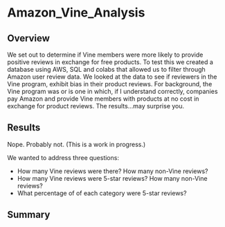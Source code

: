 # Amazon_Vine_Analysis

## Overview
We set out to determine if Vine members were more likely to provide positive reviews in exchange for free products. To test this we created a database using AWS, SQL and colabs that allowed us to filter through Amazon user review data. We looked at the data to see if reviewers in the Vine program, exhibit bias in their product reviews. For background, the Vine program was or is one in which, if I understand correctly, companies pay Amazon and provide Vine members with products at no cost in exchange for product reviews. The results...may surprise you.

## Results
Nope. Probably not. (This is a work in progress.)



We wanted to address three questions:
  - How many Vine reviews were there? How many non-Vine reviews?
  - How many Vine reviews were 5-star reviews? How many non-Vine reviews?
  - What percentage of of each category were 5-star reviews?
  

## Summary
